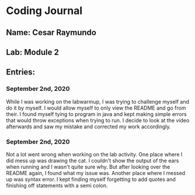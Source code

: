 # Coding Journal
## Name: Cesar Raymundo
## Lab: Module 2
## Entries:
### September 2nd, 2020
While I was working on the labwarmup, I was trying to challenge myself and do it by myself. I would allow myself to only view the README and go from their. I found myself tying to program in java and kept making simple errors that would throw exceptions when trying to run. I decide to look at the video afterwards and saw my mistake and corrected my work accordingly.

### September 2nd, 2020
Not a lot went wrong when working on the lab activity. One place where I did mess up was drawing the cat. I couldn't show the output of the ears when running and I wasn't quite sure why. But after looking over the README again, I found what my issue was. Another place where I messed up was syntax error. I kept finding myself forgetting to add quotes and finishing off statements with a semi colon.
